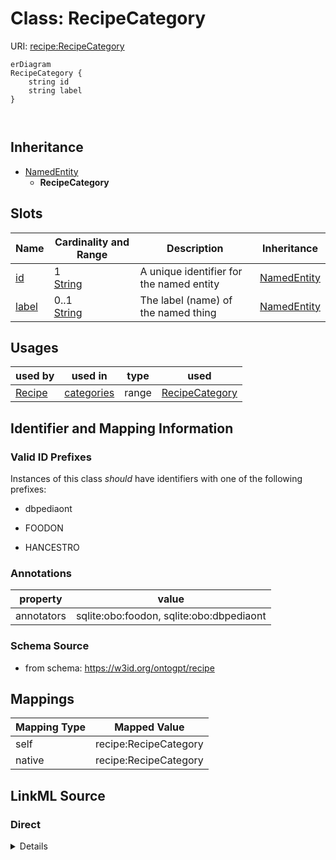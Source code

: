 

# Class: RecipeCategory



URI: [recipe:RecipeCategory](http://w3id.org/ontogpt/recipe/RecipeCategory)



```mermaid
erDiagram
RecipeCategory {
    string id  
    string label  
}



```




## Inheritance
* [NamedEntity](NamedEntity.md)
    * **RecipeCategory**



## Slots

| Name | Cardinality and Range | Description | Inheritance |
| ---  | --- | --- | --- |
| [id](id.md) | 1 <br/> [String](String.md) | A unique identifier for the named entity | [NamedEntity](NamedEntity.md) |
| [label](label.md) | 0..1 <br/> [String](String.md) | The label (name) of the named thing | [NamedEntity](NamedEntity.md) |





## Usages

| used by | used in | type | used |
| ---  | --- | --- | --- |
| [Recipe](Recipe.md) | [categories](categories.md) | range | [RecipeCategory](RecipeCategory.md) |






## Identifier and Mapping Information


### Valid ID Prefixes

Instances of this class *should* have identifiers with one of the following prefixes:

* dbpediaont

* FOODON

* HANCESTRO






### Annotations

| property | value |
| --- | --- |
| annotators | sqlite:obo:foodon, sqlite:obo:dbpediaont |



### Schema Source


* from schema: https://w3id.org/ontogpt/recipe





## Mappings

| Mapping Type | Mapped Value |
| ---  | ---  |
| self | recipe:RecipeCategory |
| native | recipe:RecipeCategory |





## LinkML Source

<!-- TODO: investigate https://stackoverflow.com/questions/37606292/how-to-create-tabbed-code-blocks-in-mkdocs-or-sphinx -->

### Direct

<details>
```yaml
name: RecipeCategory
id_prefixes:
- dbpediaont
- FOODON
- HANCESTRO
annotations:
  annotators:
    tag: annotators
    value: sqlite:obo:foodon, sqlite:obo:dbpediaont
from_schema: https://w3id.org/ontogpt/recipe
is_a: NamedEntity

```
</details>

### Induced

<details>
```yaml
name: RecipeCategory
id_prefixes:
- dbpediaont
- FOODON
- HANCESTRO
annotations:
  annotators:
    tag: annotators
    value: sqlite:obo:foodon, sqlite:obo:dbpediaont
from_schema: https://w3id.org/ontogpt/recipe
is_a: NamedEntity
attributes:
  id:
    name: id
    annotations:
      prompt.skip:
        tag: prompt.skip
        value: 'true'
    description: A unique identifier for the named entity
    comments:
    - this is populated during the grounding and normalization step
    from_schema: https://w3id.org/ontogpt/recipe
    rank: 1000
    identifier: true
    alias: id
    owner: RecipeCategory
    domain_of:
    - NamedEntity
    - Publication
    range: string
    required: true
  label:
    name: label
    annotations:
      owl:
        tag: owl
        value: AnnotationProperty, AnnotationAssertion
    description: The label (name) of the named thing
    from_schema: https://w3id.org/ontogpt/recipe
    aliases:
    - name
    slot_uri: rdfs:label
    alias: label
    owner: RecipeCategory
    domain_of:
    - Recipe
    - NamedEntity
    range: string

```
</details>